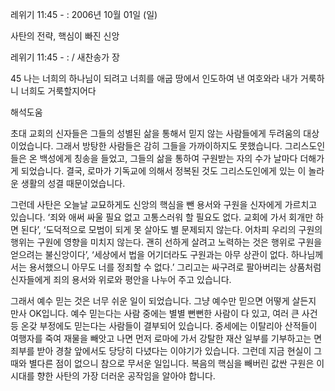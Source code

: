 레위기 11:45 - : 
2006년 10월 01일 (일)

사탄의 전략, 핵심이 빠진 신앙



레위기 11:45 - : / 새찬송가  장


45 나는 너희의 하나님이 되려고 너희를 애굽 땅에서 인도하여 낸 여호와라 내가 거룩하니 너희도 거룩할지어다

해석도움





초대 교회의 신자들은 그들의 성별된 삶을 통해서 믿지 않는 사람들에게 두려움의 대상이었습니다. 그래서 방탕한 사람들은 감히 그들을 가까이하지도 못했습니다. 그리스도인들은 온 백성에게 칭송을 들었고, 그들의 삶을 통하여 구원받는 자의 수가 날마다 더해가게 되었습니다. 결국, 로마가 기독교에 의해서 정복된 것도 그리스도인에게 있는 이 놀라운 생활의 성결 때문이었습니다. 

그런데 사탄은 오늘날 교묘하게도 신앙의 핵심을 뺀 용서와 구원을 신자에게 가르치고 있습니다. ‘죄와 애써 싸울 필요 없고 고통스러워 할 필요도 없다. 교회에 가서 회개만 하면 된다’, ‘도덕적으로 모범이 되게 못 살아도 별 문제되지 않는다. 어차피 우리의 구원의 행위는 구원에 영향을 미치지 않는다. 괜히 선하게 살려고 노력하는 것은 행위로 구원을 얻으려는 불신앙이다’, ‘세상에서 법을 어기더라도 구원과는 아무 상관이 없다. 하나님께서는 용서했으니 아무도 너를 정죄할 수 없다.’ 그리고는 싸구려로 팔아버리는 상품처럼 신자들에게 죄의 용서와 위로와 평안을 나누어 주고 있습니다. 

그래서 예수 믿는 것은 너무 쉬운 일이 되었습니다. 그냥 예수만 믿으면 어떻게 살든지 만사 OK입니다. 예수 믿는다는 사람 중에는 별별 뻔뻔한 사람이 다 있고, 여러 큰 사건 등 온갖 부정에도 믿는다는 사람들이 결부되어 있습니다. 중세에는 이탈리아 산적들이 여행자를 죽여 재물을 빼앗고 나면 먼저 로마에 가서 강탈한 재산 일부를 기부하고는 면죄부를 받아 경찰 앞에서도 당당히 다녔다는 이야기가 있습니다. 그런데 지금 현실이 그때와 별다른 점이 없으니 참으로 무서운 일입니다. 복음의 핵심을 빼버린 값싼 구원은 이 시대를 향한 사탄의 가장 더러운 공작임을 알아야 합니다.